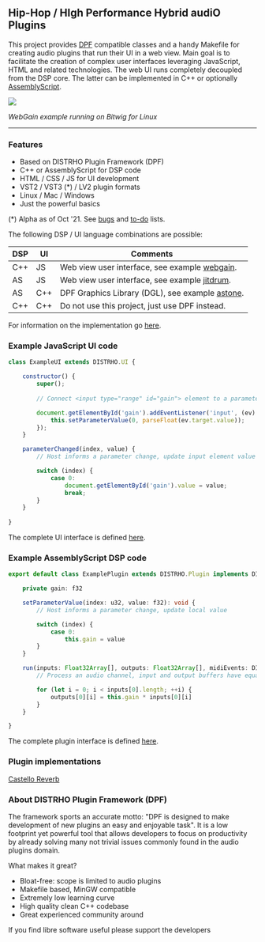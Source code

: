 Hip-Hop / HIgh Performance Hybrid audiO Plugins
-----------------------------------------------

This project provides [DPF](http://github.com/DISTRHO/DPF) compatible classes
and a handy Makefile for creating audio plugins that run their UI in a web view.
Main goal is to facilitate the creation of complex user interfaces leveraging
JavaScript, HTML and related technologies. The web UI runs completely decoupled
from the DSP core. The latter can be implemented in C++ or optionally [AssemblyScript](https://www.assemblyscript.org).

![](https://user-images.githubusercontent.com/930494/124803158-0db54900-df59-11eb-8c69-4bb3369d54f2.png)

*WebGain example running on Bitwig for Linux*

****

### Features

* Based on DISTRHO Plugin Framework (DPF)
* C++ or AssemblyScript for DSP code
* HTML / CSS / JS for UI development
* VST2 / VST3 (*) / LV2 plugin formats
* Linux / Mac / Windows
* Just the powerful basics

(*) Alpha as of Oct '21. See [bugs](https://github.com/lucianoiam/hiphop/blob/master/doc/bugs.txt)
 and [to-do](https://github.com/lucianoiam/hiphop/blob/master/doc/todo.txt) lists.

The following DSP / UI language combinations are possible:

DSP|UI |Comments
---|---|---------------------------------------------------------------------------
C++|JS |Web view user interface, see example [webgain](https://github.com/lucianoiam/hiphop/tree/master/examples/webgain).
AS |JS |Web view user interface, see example [jitdrum](https://github.com/lucianoiam/hiphop/tree/master/examples/jitdrum).
AS |C++|DPF Graphics Library (DGL), see example [astone](https://github.com/lucianoiam/hiphop/tree/master/examples/astone).
C++|C++|Do not use this project, just use DPF instead.

For information on the implementation go [here](https://github.com/lucianoiam/hiphop/blob/master/doc/internals.md).

### Example JavaScript UI code

```JavaScript
class ExampleUI extends DISTRHO.UI {

    constructor() {
        super();
    
        // Connect <input type="range" id="gain"> element to a parameter

        document.getElementById('gain').addEventListener('input', (ev) => {
            this.setParameterValue(0, parseFloat(ev.target.value));
        });
    }

    parameterChanged(index, value) {
        // Host informs a parameter change, update input element value

        switch (index) {
            case 0:
                document.getElementById('gain').value = value;
                break;
        }
    }
    
}
```

The complete UI interface is defined [here](https://github.com/lucianoiam/hiphop/blob/master/src/ui/distrho-ui.js).

### Example AssemblyScript DSP code

```TypeScript
export default class ExamplePlugin extends DISTRHO.Plugin implements DISTRHO.PluginInterface {

    private gain: f32

    setParameterValue(index: u32, value: f32): void {
        // Host informs a parameter change, update local value

        switch (index) {
            case 0:
                this.gain = value
        }
    }

    run(inputs: Float32Array[], outputs: Float32Array[], midiEvents: DISTRHO.MidiEvent[]): void {
        // Process an audio channel, input and output buffers have equal size

        for (let i = 0; i < inputs[0].length; ++i) {
            outputs[0][i] = this.gain * inputs[0][i]
        }
    }

}
```

The complete plugin interface is defined [here](https://github.com/lucianoiam/hiphop/blob/master/src/dsp/distrho-plugin.ts).

### Plugin implementations

[Castello Reverb](https://github.com/lucianoiam/castello)

### About DISTRHO Plugin Framework (DPF)

The framework sports an accurate motto: "DPF is designed to make development of
new plugins an easy and enjoyable task". It is a low footprint yet powerful tool
that allows developers to focus on productivity by already solving many not
trivial issues commonly found in the audio plugins domain.

What makes it great?

- Bloat-free: scope is limited to audio plugins
- Makefile based, MinGW compatible
- Extremely low learning curve
- High quality clean C++ codebase
- Great experienced community around

If you find libre software useful please support the developers
